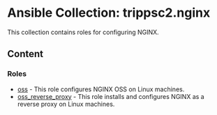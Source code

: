 # Ansible Collection: trippsc2.nginx

This collection contains roles for configuring NGINX.

## Content

### Roles

- [oss](roles/oss/README.md) - This role configures NGINX OSS on Linux machines.
- [oss_reverse_proxy](roles/oss_reverse_proxy/README.md) - This role installs and configures NGINX as a reverse proxy on Linux machines.

